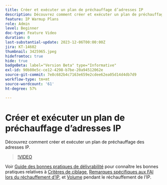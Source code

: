 ```yaml
---
title: Créer et exécuter un plan de préchauffage d’adresses IP
description: Découvrez comment créer et exécuter un plan de préchauffage des adresses IP.
feature: IP Warmup Plans
role: Admin
level: Beginner
doc-type: Feature Video
duration: 0
last-substantial-update: 2023-12-06T00:00:00Z
jira: KT-14602
thumbnail: 3425965.jpeg
hidefromtoc: true
hide: true
badgeBeta: label="Version Beta" type="Informative"
exl-id: 90b80e5c-ce12-4298-b7be-20a94512062e
source-git-commit: 7e8c682b4c7163e659e2cdee62ea05d14d4db7d9
workflow-type: tm+mt
source-wordcount: '61'
ht-degree: 57%

---
```


# Créer et exécuter un plan de préchauffage d’adresses IP

Découvrez comment créer et exécuter un plan de préchauffage des adresses IP.

>[!VIDEO](https://video.tv.adobe.com/v/3425965/?learn=on)

Voir [Guide des bonnes pratiques de délivrabilité](https://experienceleague.adobe.com/en/docs/deliverability-learn/deliverability-best-practice-guide/introduction) pour connaître les bonnes pratiques relatives à [Critères de ciblage](https://experienceleague.adobe.com/en/docs/deliverability-learn/deliverability-best-practice-guide/transition-process/targeting-criteria), [Remarques spécifiques aux FAI lors du réchauffement d’IP](https://experienceleague.adobe.com/en/docs/deliverability-learn/deliverability-best-practice-guide/transition-process/isp-specific-considerations-during-ip-warming), et [Volume](https://experienceleague.adobe.com/en/docs/deliverability-learn/deliverability-best-practice-guide/transition-process/volume) pendant le réchauffement de l’IP.
